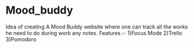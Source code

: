 # Mood_buddy
Idea of creating A Mood Buddy website where one can track all the works he need to do during work any notes.
Features :-
1)Focus Mode
2)Trello
3)Pomodoro
